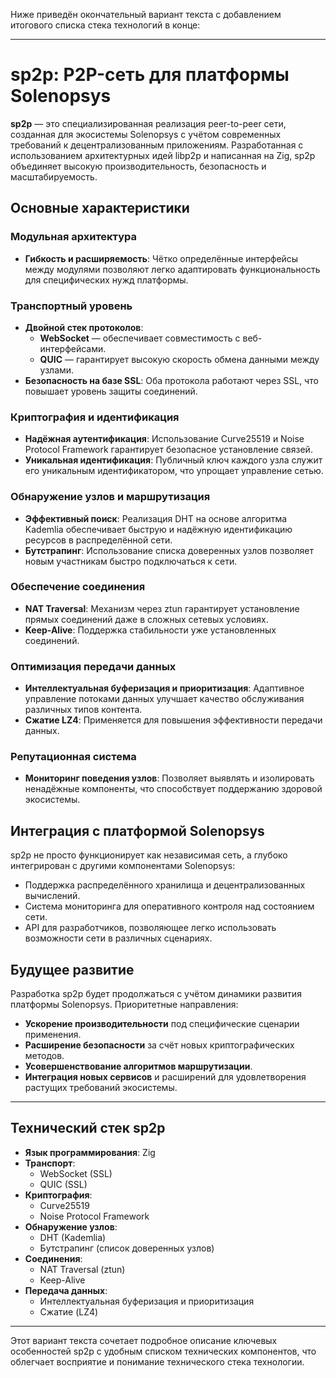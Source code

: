 Ниже приведён окончательный вариант текста с добавлением итогового списка стека технологий в конце:

---

# sp2p: P2P-сеть для платформы Solenopsys

**sp2p** — это специализированная реализация peer-to-peer сети, созданная для экосистемы Solenopsys с учётом современных требований к децентрализованным приложениям. Разработанная с использованием архитектурных идей libp2p и написанная на Zig, sp2p объединяет высокую производительность, безопасность и масштабируемость.

## Основные характеристики

### Модульная архитектура
- **Гибкость и расширяемость**: Чётко определённые интерфейсы между модулями позволяют легко адаптировать функциональность для специфических нужд платформы.

### Транспортный уровень
- **Двойной стек протоколов**: 
  - **WebSocket** — обеспечивает совместимость с веб-интерфейсами.
  - **QUIC** — гарантирует высокую скорость обмена данными между узлами.
- **Безопасность на базе SSL**: Оба протокола работают через SSL, что повышает уровень защиты соединений.

### Криптография и идентификация
- **Надёжная аутентификация**: Использование Curve25519 и Noise Protocol Framework гарантирует безопасное установление связей.
- **Уникальная идентификация**: Публичный ключ каждого узла служит его уникальным идентификатором, что упрощает управление сетью.

### Обнаружение узлов и маршрутизация
- **Эффективный поиск**: Реализация DHT на основе алгоритма Kademlia обеспечивает быструю и надёжную идентификацию ресурсов в распределённой сети.
- **Бутстрапинг**: Использование списка доверенных узлов позволяет новым участникам быстро подключаться к сети.

### Обеспечение соединения
- **NAT Traversal**: Механизм через ztun гарантирует установление прямых соединений даже в сложных сетевых условиях.
- **Keep-Alive**: Поддержка стабильности уже установленных соединений.

### Оптимизация передачи данных
- **Интеллектуальная буферизация и приоритизация**: Адаптивное управление потоками данных улучшает качество обслуживания различных типов контента.
- **Сжатие LZ4**: Применяется для повышения эффективности передачи данных.

### Репутационная система
- **Мониторинг поведения узлов**: Позволяет выявлять и изолировать ненадёжные компоненты, что способствует поддержанию здоровой экосистемы.

## Интеграция с платформой Solenopsys

sp2p не просто функционирует как независимая сеть, а глубоко интегрирован с другими компонентами Solenopsys:
- Поддержка распределённого хранилища и децентрализованных вычислений.
- Система мониторинга для оперативного контроля над состоянием сети.
- API для разработчиков, позволяющее легко использовать возможности сети в различных сценариях.

## Будущее развитие

Разработка sp2p будет продолжаться с учётом динамики развития платформы Solenopsys. Приоритетные направления:
- **Ускорение производительности** под специфические сценарии применения.
- **Расширение безопасности** за счёт новых криптографических методов.
- **Усовершенствование алгоритмов маршрутизации**.
- **Интеграция новых сервисов** и расширений для удовлетворения растущих требований экосистемы.

---

## Технический стек sp2p

- **Язык программирования**: Zig
- **Транспорт**:
  - WebSocket (SSL)
  - QUIC (SSL)
- **Криптография**:
  - Curve25519
  - Noise Protocol Framework
- **Обнаружение узлов**:
  - DHT (Kademlia)
  - Бутстрапинг (список доверенных узлов)
- **Соединения**:
  - NAT Traversal (ztun)
  - Keep-Alive
- **Передача данных**:
  - Интеллектуальная буферизация и приоритизация
  - Сжатие (LZ4)

---

Этот вариант текста сочетает подробное описание ключевых особенностей sp2p с удобным списком технических компонентов, что облегчает восприятие и понимание технического стека технологии.